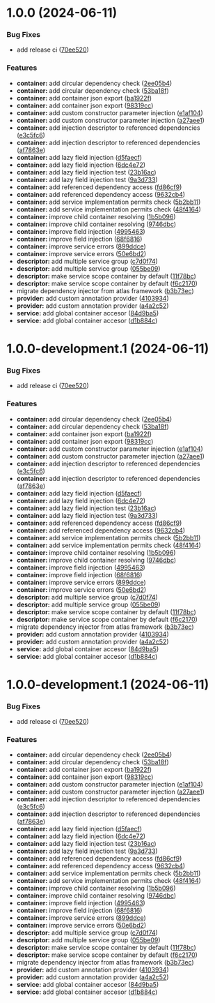 # 1.0.0 (2024-06-11)


### Bug Fixes

* add release ci ([70ee520](https://github.com/qibergames/di-vine/commit/70ee5206e653c4a5b4931de1808c9e82da345685))


### Features

* **container:** add circular dependency check ([2ee05b4](https://github.com/qibergames/di-vine/commit/2ee05b409d2c51c4316a857c43b72834d20ff866))
* **container:** add circular dependency check ([53ba18f](https://github.com/qibergames/di-vine/commit/53ba18f599002563f039498035a6f28e4f72a9cf))
* **container:** add container json export ([ba1922f](https://github.com/qibergames/di-vine/commit/ba1922f9007741e92cdf18a9ff5e6c1d0019694c))
* **container:** add container json export ([98319cc](https://github.com/qibergames/di-vine/commit/98319ccc8121c078b4ef461d9abcf1db6f9c7630))
* **container:** add custom constructor parameter injection ([e1af104](https://github.com/qibergames/di-vine/commit/e1af104515e356d8a87c87cc1601edaff8dce876))
* **container:** add custom constructor parameter injection ([a27aee1](https://github.com/qibergames/di-vine/commit/a27aee14c36c3fe248f633391ce92938758e502d))
* **container:** add injection descriptor to referenced dependencies ([e3c5fc6](https://github.com/qibergames/di-vine/commit/e3c5fc610c0fa523b0d94b05f898022ff14443eb))
* **container:** add injection descriptor to referenced dependencies ([af7863e](https://github.com/qibergames/di-vine/commit/af7863e48f154402e17be71dce0abbb07b31f394))
* **container:** add lazy field injection ([d5faecf](https://github.com/qibergames/di-vine/commit/d5faecf992ffc9ca84229b95f23338176ed2e856))
* **container:** add lazy field injection ([6dc4e72](https://github.com/qibergames/di-vine/commit/6dc4e72a17fe53b4caee65baf13720a24962625d))
* **container:** add lazy field injection test ([23b16ac](https://github.com/qibergames/di-vine/commit/23b16ac7733ef0569f3582d55b573cbdf74d25fe))
* **container:** add lazy field injection test ([9a3d733](https://github.com/qibergames/di-vine/commit/9a3d7337257bb0a6801d8011890ecbd38054bf9e))
* **container:** add referenced dependency access ([fd86cf9](https://github.com/qibergames/di-vine/commit/fd86cf93098f89e7270af107b85371f073dcc7f8))
* **container:** add referenced dependency access ([9632cb4](https://github.com/qibergames/di-vine/commit/9632cb429d4751550b720c2b094d238474df9b94))
* **container:** add service implementation permits check ([5b2bb11](https://github.com/qibergames/di-vine/commit/5b2bb11ef57f311593b18dffa7f10e8805d93772))
* **container:** add service implementation permits check ([48f4164](https://github.com/qibergames/di-vine/commit/48f4164cecaa644b88703d6bfcb016f7c3818c99))
* **container:** improve child container resolving ([1b5b096](https://github.com/qibergames/di-vine/commit/1b5b096e93aa38924b0dfc44113fd84cfb7e9802))
* **container:** improve child container resolving ([9746dbc](https://github.com/qibergames/di-vine/commit/9746dbccee61bf0ed941ada427e1084d1d71daa9))
* **container:** improve field injection ([4995463](https://github.com/qibergames/di-vine/commit/4995463f49c93eb4b5b581d409a8418de4ca34f1))
* **container:** improve field injection ([68f6816](https://github.com/qibergames/di-vine/commit/68f6816b0333b45c571744c19424e7163a63c297))
* **container:** improve service errors ([899ddce](https://github.com/qibergames/di-vine/commit/899ddce0a32e9fba113125045fa1adca99b9155e))
* **container:** improve service errors ([50e6bd2](https://github.com/qibergames/di-vine/commit/50e6bd267feebb645ccc8021f8948ec22797af0a))
* **descriptor:** add multiple service group ([c7d0f74](https://github.com/qibergames/di-vine/commit/c7d0f747766b1b8aa274bbdaf1c8262da96ee431))
* **descriptor:** add multiple service group ([055be09](https://github.com/qibergames/di-vine/commit/055be095a400ab86939112816ed45060f24aef57))
* **descriptor:** make service scope container by default ([11f78bc](https://github.com/qibergames/di-vine/commit/11f78bc6dd26ac9d852186517d17040a5749ae9f))
* **descriptor:** make service scope container by default ([f6c2170](https://github.com/qibergames/di-vine/commit/f6c2170cdc730648be936e2965322c3007f94eba))
* migrate dependency injector from atlas framework ([b3b73ec](https://github.com/qibergames/di-vine/commit/b3b73ec6bac3043e719a0a3dbba4919c9e3e6ab0))
* **provider:** add custom annotation provider ([4103934](https://github.com/qibergames/di-vine/commit/41039345d88ef50347c6a478c8c8961b8ab557e0))
* **provider:** add custom annotation provider ([a4a2c52](https://github.com/qibergames/di-vine/commit/a4a2c520df6236ef23496ef7dc485aa089dba44a))
* **service:** add global container accesor ([84d9ba5](https://github.com/qibergames/di-vine/commit/84d9ba560f06dedb2408e4cd461fb8ba46afbc7a))
* **service:** add global container accesor ([d1b884c](https://github.com/qibergames/di-vine/commit/d1b884c8200ca9a51e9d8868c2e945f90d8a4e60))

# 1.0.0-development.1 (2024-06-11)


### Bug Fixes

* add release ci ([70ee520](https://github.com/qibergames/di-vine/commit/70ee5206e653c4a5b4931de1808c9e82da345685))


### Features

* **container:** add circular dependency check ([2ee05b4](https://github.com/qibergames/di-vine/commit/2ee05b409d2c51c4316a857c43b72834d20ff866))
* **container:** add circular dependency check ([53ba18f](https://github.com/qibergames/di-vine/commit/53ba18f599002563f039498035a6f28e4f72a9cf))
* **container:** add container json export ([ba1922f](https://github.com/qibergames/di-vine/commit/ba1922f9007741e92cdf18a9ff5e6c1d0019694c))
* **container:** add container json export ([98319cc](https://github.com/qibergames/di-vine/commit/98319ccc8121c078b4ef461d9abcf1db6f9c7630))
* **container:** add custom constructor parameter injection ([e1af104](https://github.com/qibergames/di-vine/commit/e1af104515e356d8a87c87cc1601edaff8dce876))
* **container:** add custom constructor parameter injection ([a27aee1](https://github.com/qibergames/di-vine/commit/a27aee14c36c3fe248f633391ce92938758e502d))
* **container:** add injection descriptor to referenced dependencies ([e3c5fc6](https://github.com/qibergames/di-vine/commit/e3c5fc610c0fa523b0d94b05f898022ff14443eb))
* **container:** add injection descriptor to referenced dependencies ([af7863e](https://github.com/qibergames/di-vine/commit/af7863e48f154402e17be71dce0abbb07b31f394))
* **container:** add lazy field injection ([d5faecf](https://github.com/qibergames/di-vine/commit/d5faecf992ffc9ca84229b95f23338176ed2e856))
* **container:** add lazy field injection ([6dc4e72](https://github.com/qibergames/di-vine/commit/6dc4e72a17fe53b4caee65baf13720a24962625d))
* **container:** add lazy field injection test ([23b16ac](https://github.com/qibergames/di-vine/commit/23b16ac7733ef0569f3582d55b573cbdf74d25fe))
* **container:** add lazy field injection test ([9a3d733](https://github.com/qibergames/di-vine/commit/9a3d7337257bb0a6801d8011890ecbd38054bf9e))
* **container:** add referenced dependency access ([fd86cf9](https://github.com/qibergames/di-vine/commit/fd86cf93098f89e7270af107b85371f073dcc7f8))
* **container:** add referenced dependency access ([9632cb4](https://github.com/qibergames/di-vine/commit/9632cb429d4751550b720c2b094d238474df9b94))
* **container:** add service implementation permits check ([5b2bb11](https://github.com/qibergames/di-vine/commit/5b2bb11ef57f311593b18dffa7f10e8805d93772))
* **container:** add service implementation permits check ([48f4164](https://github.com/qibergames/di-vine/commit/48f4164cecaa644b88703d6bfcb016f7c3818c99))
* **container:** improve child container resolving ([1b5b096](https://github.com/qibergames/di-vine/commit/1b5b096e93aa38924b0dfc44113fd84cfb7e9802))
* **container:** improve child container resolving ([9746dbc](https://github.com/qibergames/di-vine/commit/9746dbccee61bf0ed941ada427e1084d1d71daa9))
* **container:** improve field injection ([4995463](https://github.com/qibergames/di-vine/commit/4995463f49c93eb4b5b581d409a8418de4ca34f1))
* **container:** improve field injection ([68f6816](https://github.com/qibergames/di-vine/commit/68f6816b0333b45c571744c19424e7163a63c297))
* **container:** improve service errors ([899ddce](https://github.com/qibergames/di-vine/commit/899ddce0a32e9fba113125045fa1adca99b9155e))
* **container:** improve service errors ([50e6bd2](https://github.com/qibergames/di-vine/commit/50e6bd267feebb645ccc8021f8948ec22797af0a))
* **descriptor:** add multiple service group ([c7d0f74](https://github.com/qibergames/di-vine/commit/c7d0f747766b1b8aa274bbdaf1c8262da96ee431))
* **descriptor:** add multiple service group ([055be09](https://github.com/qibergames/di-vine/commit/055be095a400ab86939112816ed45060f24aef57))
* **descriptor:** make service scope container by default ([11f78bc](https://github.com/qibergames/di-vine/commit/11f78bc6dd26ac9d852186517d17040a5749ae9f))
* **descriptor:** make service scope container by default ([f6c2170](https://github.com/qibergames/di-vine/commit/f6c2170cdc730648be936e2965322c3007f94eba))
* migrate dependency injector from atlas framework ([b3b73ec](https://github.com/qibergames/di-vine/commit/b3b73ec6bac3043e719a0a3dbba4919c9e3e6ab0))
* **provider:** add custom annotation provider ([4103934](https://github.com/qibergames/di-vine/commit/41039345d88ef50347c6a478c8c8961b8ab557e0))
* **provider:** add custom annotation provider ([a4a2c52](https://github.com/qibergames/di-vine/commit/a4a2c520df6236ef23496ef7dc485aa089dba44a))
* **service:** add global container accesor ([84d9ba5](https://github.com/qibergames/di-vine/commit/84d9ba560f06dedb2408e4cd461fb8ba46afbc7a))
* **service:** add global container accesor ([d1b884c](https://github.com/qibergames/di-vine/commit/d1b884c8200ca9a51e9d8868c2e945f90d8a4e60))

# 1.0.0-development.1 (2024-06-11)


### Bug Fixes

* add release ci ([70ee520](https://github.com/qibergames/di-vine/commit/70ee5206e653c4a5b4931de1808c9e82da345685))


### Features

* **container:** add circular dependency check ([2ee05b4](https://github.com/qibergames/di-vine/commit/2ee05b409d2c51c4316a857c43b72834d20ff866))
* **container:** add circular dependency check ([53ba18f](https://github.com/qibergames/di-vine/commit/53ba18f599002563f039498035a6f28e4f72a9cf))
* **container:** add container json export ([ba1922f](https://github.com/qibergames/di-vine/commit/ba1922f9007741e92cdf18a9ff5e6c1d0019694c))
* **container:** add container json export ([98319cc](https://github.com/qibergames/di-vine/commit/98319ccc8121c078b4ef461d9abcf1db6f9c7630))
* **container:** add custom constructor parameter injection ([e1af104](https://github.com/qibergames/di-vine/commit/e1af104515e356d8a87c87cc1601edaff8dce876))
* **container:** add custom constructor parameter injection ([a27aee1](https://github.com/qibergames/di-vine/commit/a27aee14c36c3fe248f633391ce92938758e502d))
* **container:** add injection descriptor to referenced dependencies ([e3c5fc6](https://github.com/qibergames/di-vine/commit/e3c5fc610c0fa523b0d94b05f898022ff14443eb))
* **container:** add injection descriptor to referenced dependencies ([af7863e](https://github.com/qibergames/di-vine/commit/af7863e48f154402e17be71dce0abbb07b31f394))
* **container:** add lazy field injection ([d5faecf](https://github.com/qibergames/di-vine/commit/d5faecf992ffc9ca84229b95f23338176ed2e856))
* **container:** add lazy field injection ([6dc4e72](https://github.com/qibergames/di-vine/commit/6dc4e72a17fe53b4caee65baf13720a24962625d))
* **container:** add lazy field injection test ([23b16ac](https://github.com/qibergames/di-vine/commit/23b16ac7733ef0569f3582d55b573cbdf74d25fe))
* **container:** add lazy field injection test ([9a3d733](https://github.com/qibergames/di-vine/commit/9a3d7337257bb0a6801d8011890ecbd38054bf9e))
* **container:** add referenced dependency access ([fd86cf9](https://github.com/qibergames/di-vine/commit/fd86cf93098f89e7270af107b85371f073dcc7f8))
* **container:** add referenced dependency access ([9632cb4](https://github.com/qibergames/di-vine/commit/9632cb429d4751550b720c2b094d238474df9b94))
* **container:** add service implementation permits check ([5b2bb11](https://github.com/qibergames/di-vine/commit/5b2bb11ef57f311593b18dffa7f10e8805d93772))
* **container:** add service implementation permits check ([48f4164](https://github.com/qibergames/di-vine/commit/48f4164cecaa644b88703d6bfcb016f7c3818c99))
* **container:** improve child container resolving ([1b5b096](https://github.com/qibergames/di-vine/commit/1b5b096e93aa38924b0dfc44113fd84cfb7e9802))
* **container:** improve child container resolving ([9746dbc](https://github.com/qibergames/di-vine/commit/9746dbccee61bf0ed941ada427e1084d1d71daa9))
* **container:** improve field injection ([4995463](https://github.com/qibergames/di-vine/commit/4995463f49c93eb4b5b581d409a8418de4ca34f1))
* **container:** improve field injection ([68f6816](https://github.com/qibergames/di-vine/commit/68f6816b0333b45c571744c19424e7163a63c297))
* **container:** improve service errors ([899ddce](https://github.com/qibergames/di-vine/commit/899ddce0a32e9fba113125045fa1adca99b9155e))
* **container:** improve service errors ([50e6bd2](https://github.com/qibergames/di-vine/commit/50e6bd267feebb645ccc8021f8948ec22797af0a))
* **descriptor:** add multiple service group ([c7d0f74](https://github.com/qibergames/di-vine/commit/c7d0f747766b1b8aa274bbdaf1c8262da96ee431))
* **descriptor:** add multiple service group ([055be09](https://github.com/qibergames/di-vine/commit/055be095a400ab86939112816ed45060f24aef57))
* **descriptor:** make service scope container by default ([11f78bc](https://github.com/qibergames/di-vine/commit/11f78bc6dd26ac9d852186517d17040a5749ae9f))
* **descriptor:** make service scope container by default ([f6c2170](https://github.com/qibergames/di-vine/commit/f6c2170cdc730648be936e2965322c3007f94eba))
* migrate dependency injector from atlas framework ([b3b73ec](https://github.com/qibergames/di-vine/commit/b3b73ec6bac3043e719a0a3dbba4919c9e3e6ab0))
* **provider:** add custom annotation provider ([4103934](https://github.com/qibergames/di-vine/commit/41039345d88ef50347c6a478c8c8961b8ab557e0))
* **provider:** add custom annotation provider ([a4a2c52](https://github.com/qibergames/di-vine/commit/a4a2c520df6236ef23496ef7dc485aa089dba44a))
* **service:** add global container accesor ([84d9ba5](https://github.com/qibergames/di-vine/commit/84d9ba560f06dedb2408e4cd461fb8ba46afbc7a))
* **service:** add global container accesor ([d1b884c](https://github.com/qibergames/di-vine/commit/d1b884c8200ca9a51e9d8868c2e945f90d8a4e60))
